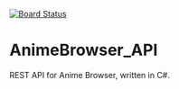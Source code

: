 [![Board Status](https://dev.azure.com/szilajka/47dca916-c248-4d1f-a169-8f30c47632c7/3c5a13b8-4b1f-4824-84ce-ce97ae64c5af/_apis/work/boardbadge/fee580ae-410c-40f3-950b-921a48b95a90?columnOptions=1)](https://dev.azure.com/szilajka/47dca916-c248-4d1f-a169-8f30c47632c7/_boards/board/t/3c5a13b8-4b1f-4824-84ce-ce97ae64c5af/Microsoft.RequirementCategory/)
# AnimeBrowser_API
REST API for Anime Browser, written in C#.
